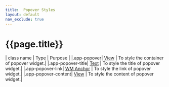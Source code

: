 ```yaml
---
title:  Popover Styles
layout: default
nav_exclude: true
---
```

# {{page.title}}

| class name  | Type | Purpose |
|.app-popover| [View](../view.style.html) | To style the container of popover widget.|
|.app-popover-title| [Text](../text.style.html) | To style the title of popover widget.|
|.app-popover-link| [WM Anchor](../basic/anchor.style.html) | To style the link of popover widget.|
|.app-popover-content| [View](../view.style.html) | To style the content of popover widget.|
